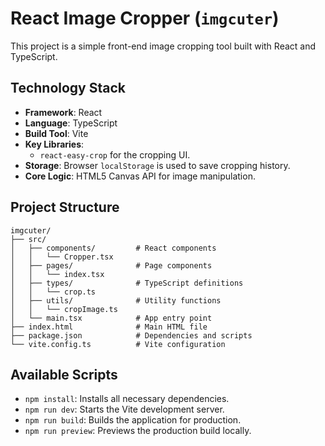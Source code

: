 # React Image Cropper (`imgcuter`)

This project is a simple front-end image cropping tool built with React and TypeScript.

## Technology Stack

- **Framework**: React
- **Language**: TypeScript
- **Build Tool**: Vite
- **Key Libraries**:
  - `react-easy-crop` for the cropping UI.
- **Storage**: Browser `localStorage` is used to save cropping history.
- **Core Logic**: HTML5 Canvas API for image manipulation.

## Project Structure

```
imgcuter/
├── src/
│   ├── components/         # React components
│   │   └── Cropper.tsx
│   ├── pages/              # Page components
│   │   └── index.tsx
│   ├── types/              # TypeScript definitions
│   │   └── crop.ts
│   ├── utils/              # Utility functions
│   │   └── cropImage.ts
│   └── main.tsx            # App entry point
├── index.html              # Main HTML file
├── package.json            # Dependencies and scripts
└── vite.config.ts          # Vite configuration
```

## Available Scripts

- `npm install`: Installs all necessary dependencies.
- `npm run dev`: Starts the Vite development server.
- `npm run build`: Builds the application for production.
- `npm run preview`: Previews the production build locally.

